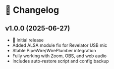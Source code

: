 # 📜 Changelog

## v1.0.0 (2025-06-27)

- 🎉 Initial release
- Added ALSA module fix for Revelator USB mic
- Stable PipeWire/WirePlumber integration
- Fully working with Zoom, OBS, and web audio
- Includes auto-restore script and config backup
